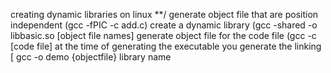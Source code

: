 creating dynamic libraries on linux
**/
 generate object file that are position independent
(gcc -fPIC -c add.c)
create a dynamic library
(gcc -shared -o libbasic.so [object file names]
generate object file for the code file
(gcc -c [code file]
at the time of generating the executable you generate the linking
[ gcc -o demo {objectfile} library name 

